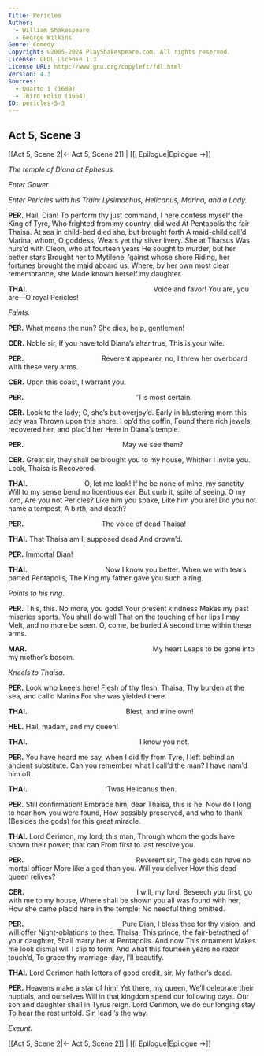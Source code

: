 ```yaml
---
Title: Pericles
Author: 
  - William Shakespeare
  - George Wilkins
Genre: Comedy
Copyright: ©2005-2024 PlayShakespeare.com. All rights reserved.
License: GFDL License 1.3
License URL: http://www.gnu.org/copyleft/fdl.html
Version: 4.3
Sources:
  - Quarto 1 (1609)
  - Third Folio (1664)
ID: pericles-5-3
---
```


## Act 5, Scene 3
[[Act 5, Scene 2|← Act 5, Scene 2]] | [[ị Epilogue|Epilogue →]]

*The temple of Diana at Ephesus.*

*Enter Gower.*

*Enter Pericles with his Train: Lysimachus, Helicanus, Marina, and a Lady.*

**PER.**
Hail, Dian! To perform thy just command,
I here confess myself the King of Tyre,
Who frighted from my country, did wed
At Pentapolis the fair Thaisa.
At sea in child-bed died she, but brought forth
A maid-child call’d Marina, whom, O goddess,
Wears yet thy silver livery. She at Tharsus
Was nurs’d with Cleon, who at fourteen years
He sought to murder, but her better stars
Brought her to Mytilene, ’gainst whose shore
Riding, her fortunes brought the maid aboard us,
Where, by her own most clear remembrance, she
Made known herself my daughter.

**THAI.**
                  Voice and favor!
You are, you are—O royal Pericles!

*Faints.*

**PER.**
What means the nun? She dies, help, gentlemen!

**CER.**
Noble sir,
If you have told Diana’s altar true,
This is your wife.

**PER.**
           Reverent appearer, no,
I threw her overboard with these very arms.

**CER.**
Upon this coast, I warrant you.

**PER.**
                ’Tis most certain.

**CER.**
Look to the lady; O, she’s but overjoy’d.
Early in blustering morn this lady was
Thrown upon this shore. I op’d the coffin,
Found there rich jewels, recovered her, and plac’d her
Here in Diana’s temple.

**PER.**
              May we see them?

**CER.**
Great sir, they shall be brought you to my house,
Whither I invite you. Look, Thaisa is
Recovered.

**THAI.**
        O, let me look!
If he be none of mine, my sanctity
Will to my sense bend no licentious ear,
But curb it, spite of seeing. O my lord,
Are you not Pericles? Like him you spake,
Like him you are! Did you not name a tempest,
A birth, and death?

**PER.**
           The voice of dead Thaisa!

**THAI.**
That Thaisa am I, supposed dead
And drown’d.

**PER.**
Immortal Dian!

**THAI.**
           Now I know you better.
When we with tears parted Pentapolis,
The King my father gave you such a ring.

*Points to his ring.*

**PER.**
This, this. No more, you gods! Your present kindness
Makes my past miseries sports. You shall do well
That on the touching of her lips I may
Melt, and no more be seen. O, come, be buried
A second time within these arms.

**MAR.**
                  My heart
Leaps to be gone into my mother’s bosom.

*Kneels to Thaisa.*

**PER.**
Look who kneels here! Flesh of thy flesh, Thaisa,
Thy burden at the sea, and call’d Marina
For she was yielded there.

**THAI.**
              Blest, and mine own!

**HEL.**
Hail, madam, and my queen!

**THAI.**
                I know you not.

**PER.**
You have heard me say, when I did fly from Tyre,
I left behind an ancient substitute.
Can you remember what I call’d the man?
I have nam’d him oft.

**THAI.**
           ’Twas Helicanus then.

**PER.**
Still confirmation!
Embrace him, dear Thaisa, this is he.
Now do I long to hear how you were found,
How possibly preserved, and who to thank
(Besides the gods) for this great miracle.

**THAI.**
Lord Cerimon, my lord; this man,
Through whom the gods have shown their power; that can
From first to last resolve you.

**PER.**
                Reverent sir,
The gods can have no mortal officer
More like a god than you. Will you deliver
How this dead queen relives?

**CER.**
                I will, my lord.
Beseech you first, go with me to my house,
Where shall be shown you all was found with her;
How she came plac’d here in the temple;
No needful thing omitted.

**PER.**
              Pure Dian,
I bless thee for thy vision, and will offer
Night-oblations to thee. Thaisa,
This prince, the fair-betrothed of your daughter,
Shall marry her at Pentapolis. And now
This ornament
Makes me look dismal will I clip to form,
And what this fourteen years no razor touch’d,
To grace thy marriage-day, I’ll beautify.

**THAI.**
Lord Cerimon hath letters of good credit, sir,
My father’s dead.

**PER.**
Heavens make a star of him! Yet there, my queen,
We’ll celebrate their nuptials, and ourselves
Will in that kingdom spend our following days.
Our son and daughter shall in Tyrus reign.
Lord Cerimon, we do our longing stay
To hear the rest untold. Sir, lead ’s the way.

*Exeunt.*

[[Act 5, Scene 2|← Act 5, Scene 2]] | [[ị Epilogue|Epilogue →]]